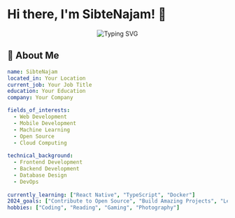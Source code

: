 # Hi there, I'm SibteNajam! 👋

<div align="center">
  <img src="https://readme-typing-svg.herokuapp.com?font=Fira+Code&pause=1000&color=36BCF7&center=true&vCenter=true&width=435&lines=Welcome+to+my+GitHub+Profile!;Full+Stack+Developer;Always+learning+new+things;Code+%7C+Create+%7C+Innovate" alt="Typing SVG" />
</div>

## 🚀 About Me

```yaml
name: SibteNajam
located_in: Your Location
current_job: Your Job Title
education: Your Education
company: Your Company

fields_of_interests:
  - Web Development
  - Mobile Development
  - Machine Learning
  - Open Source
  - Cloud Computing
  
technical_background:
  - Frontend Development
  - Backend Development
  - Database Design
  - DevOps
  
currently_learning: ["React Native", "TypeScript", "Docker"]
2024_goals: ["Contribute to Open Source", "Build Amazing Projects", "Learn New Technologies"]
hobbies: ["Coding", "Reading", "Gaming", "Photography"]
